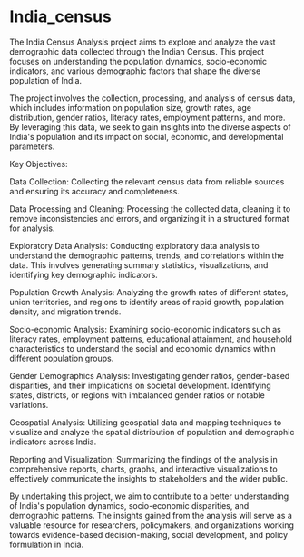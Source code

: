# India_census
The India Census Analysis project aims to explore and analyze the vast demographic data collected through the Indian Census. This project focuses on understanding the population dynamics, socio-economic indicators, and various demographic factors that shape the diverse population of India.

The project involves the collection, processing, and analysis of census data, which includes information on population size, growth rates, age distribution, gender ratios, literacy rates, employment patterns, and more. By leveraging this data, we seek to gain insights into the diverse aspects of India's population and its impact on social, economic, and developmental parameters.

Key Objectives:

Data Collection: Collecting the relevant census data from reliable sources and ensuring its accuracy and completeness.

Data Processing and Cleaning: Processing the collected data, cleaning it to remove inconsistencies and errors, and organizing it in a structured format for analysis.

Exploratory Data Analysis: Conducting exploratory data analysis to understand the demographic patterns, trends, and correlations within the data. This involves generating summary statistics, visualizations, and identifying key demographic indicators.

Population Growth Analysis: Analyzing the growth rates of different states, union territories, and regions to identify areas of rapid growth, population density, and migration trends.

Socio-economic Analysis: Examining socio-economic indicators such as literacy rates, employment patterns, educational attainment, and household characteristics to understand the social and economic dynamics within different population groups.

Gender Demographics Analysis: Investigating gender ratios, gender-based disparities, and their implications on societal development. Identifying states, districts, or regions with imbalanced gender ratios or notable variations.

Geospatial Analysis: Utilizing geospatial data and mapping techniques to visualize and analyze the spatial distribution of population and demographic indicators across India.

Reporting and Visualization: Summarizing the findings of the analysis in comprehensive reports, charts, graphs, and interactive visualizations to effectively communicate the insights to stakeholders and the wider public.

By undertaking this project, we aim to contribute to a better understanding of India's population dynamics, socio-economic disparities, and demographic patterns. The insights gained from the analysis will serve as a valuable resource for researchers, policymakers, and organizations working towards evidence-based decision-making, social development, and policy formulation in India.
